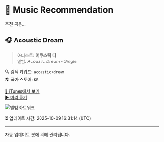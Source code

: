 
# 🎵 Music Recommendation

추천 곡은...

## 🎧 Acoustic Dream  
> 아티스트: **어쿠스틱 디**  
> 앨범: _Acoustic Dream - Single_  

🔍 검색 키워드: `acoustic+dream`  
🌎 국가 스토어: `KR`

[🔗 iTunes에서 보기](https://music.apple.com/kr/album/acoustic-dream/1599201931?i=1599202195&uo=4)  
[▶️ 미리 듣기](https://audio-ssl.itunes.apple.com/itunes-assets/AudioPreview126/v4/b1/39/0f/b1390ff6-8fbc-546a-3592-76fd21f33523/mzaf_18074599135576031564.plus.aac.p.m4a)

![앨범 아트워크](https://is1-ssl.mzstatic.com/image/thumb/Music126/v4/e6/17/3c/e6173c93-c41a-6e10-4a19-e1ed152c2ee1/8809856732484.jpg/100x100bb.jpg)

⏳ 업데이트 시간: 2025-10-09 16:31:14 (UTC)

---
자동 업데이트 봇에 의해 관리됩니다.
